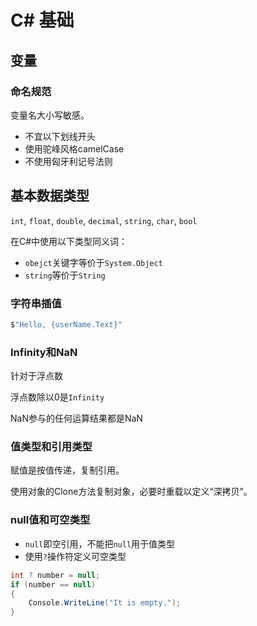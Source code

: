 # C# 基础

## 变量

### 命名规范

变量名大小写敏感。

- 不宜以下划线开头
- 使用驼峰风格camelCase
- 不使用匈牙利记号法则

## 基本数据类型

`int`, `float`, `double`, `decimal`, `string`, `char`, `bool`

在C#中使用以下类型同义词：

- `obejct`关键字等价于`System.Object`
- `string`等价于`String`

### 字符串插值

```cs
$"Hello, {userName.Text}"
```

### Infinity和NaN

针对于浮点数

浮点数除以0是`Infinity`

NaN参与的任何运算结果都是NaN

### 值类型和引用类型

赋值是按值传递，复制引用。

使用对象的Clone方法复制对象，必要时重载以定义“深拷贝”。

### null值和可空类型

- `null`即空引用，不能把`null`用于值类型
- 使用`?`操作符定义可空类型

```cs
int ? number = null;
if (number == null)
{
    Console.WriteLine("It is empty.");
}
```
